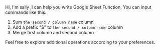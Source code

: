 Hi, I'm sally ,I can help you write Google Sheet Function, You can input commands like this:

1. Sum `the second / column name` column
1. Add a prefix "$" to `the second / column name` column
1. Merge first column and second column

Feel free to explore additional operations according to your preferences.